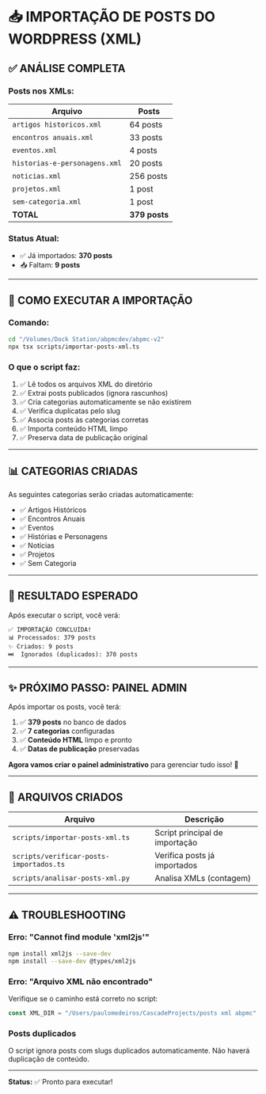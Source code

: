 # 📥 IMPORTAÇÃO DE POSTS DO WORDPRESS (XML)

## ✅ **ANÁLISE COMPLETA**

### **Posts nos XMLs:**

| Arquivo | Posts |
|---------|-------|
| `artigos historicos.xml` | 64 posts |
| `encontros anuais.xml` | 33 posts |
| `eventos.xml` | 4 posts |
| `historias-e-personagens.xml` | 20 posts |
| `noticias.xml` | 256 posts |
| `projetos.xml` | 1 post |
| `sem-categoria.xml` | 1 post |
| **TOTAL** | **379 posts** |

### **Status Atual:**
- ✅ Já importados: **370 posts**
- 📥 Faltam: **9 posts**

---

## 🚀 **COMO EXECUTAR A IMPORTAÇÃO**

### **Comando:**

```bash
cd "/Volumes/Dock Station/abpmcdev/abpmc-v2"
npx tsx scripts/importar-posts-xml.ts
```

### **O que o script faz:**

1. ✅ Lê todos os arquivos XML do diretório
2. ✅ Extrai posts publicados (ignora rascunhos)
3. ✅ Cria categorias automaticamente se não existirem
4. ✅ Verifica duplicatas pelo slug
5. ✅ Associa posts às categorias corretas
6. ✅ Importa conteúdo HTML limpo
7. ✅ Preserva data de publicação original

---

## 📊 **CATEGORIAS CRIADAS**

As seguintes categorias serão criadas automaticamente:

- ✅ Artigos Históricos
- ✅ Encontros Anuais
- ✅ Eventos
- ✅ Histórias e Personagens
- ✅ Notícias
- ✅ Projetos
- ✅ Sem Categoria

---

## 🎯 **RESULTADO ESPERADO**

Após executar o script, você verá:

```
✅ IMPORTAÇÃO CONCLUÍDA!
📊 Processados: 379 posts
✨ Criados: 9 posts
⏭️  Ignorados (duplicados): 370 posts
```

---

## ✨ **PRÓXIMO PASSO: PAINEL ADMIN**

Após importar os posts, você terá:

1. ✅ **379 posts** no banco de dados
2. ✅ **7 categorias** configuradas
3. ✅ **Conteúdo HTML** limpo e pronto
4. ✅ **Datas de publicação** preservadas

**Agora vamos criar o painel administrativo** para gerenciar tudo isso! 🚀

---

## 📁 **ARQUIVOS CRIADOS**

| Arquivo | Descrição |
|---------|-----------|
| `scripts/importar-posts-xml.ts` | Script principal de importação |
| `scripts/verificar-posts-importados.ts` | Verifica posts já importados |
| `scripts/analisar-posts-xml.py` | Analisa XMLs (contagem) |

---

## ⚠️ **TROUBLESHOOTING**

### **Erro: "Cannot find module 'xml2js'"**

```bash
npm install xml2js --save-dev
npm install --save-dev @types/xml2js
```

### **Erro: "Arquivo XML não encontrado"**

Verifique se o caminho está correto no script:
```typescript
const XML_DIR = "/Users/paulomedeiros/CascadeProjects/posts xml abpmc";
```

### **Posts duplicados**

O script ignora posts com slugs duplicados automaticamente.
Não haverá duplicação de conteúdo.

---

**Status:** ✅ Pronto para executar!
